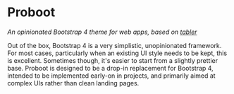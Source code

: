 # Proboot

*An opinionated Bootstrap 4 theme for web apps, based on [tabler](https://github.com/tabler/tabler)*

Out of the box, Bootstrap 4 is a very simplistic, unopinionated framework. For most cases, particularly when an existing UI style needs to be kept, this is excellent. Sometimes though, it's easier to start from a slightly prettier base. Proboot is designed to be a drop-in replacement for Bootstrap 4, intended to be implemented early-on in projects, and primarily aimed at complex UIs rather than clean landing pages.

